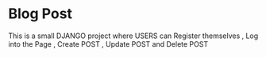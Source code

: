# Blog Post

This is a small DJANGO project where USERS can Register themselves , Log into the Page , Create POST , Update POST and Delete POST
